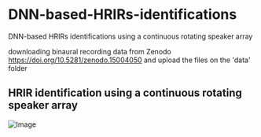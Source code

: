 # DNN-based-HRIRs-identifications
DNN-based HRIRs identifications using a continuous rotating speaker array

downloading binaural recording data from Zenodo
https://doi.org/10.5281/zenodo.15004050
and upload the files on the 'data' folder

## HRIR identification using a continuous rotating speaker array
![Image](https://github.com/user-attachments/assets/b2931950-27e6-4ed6-917a-97a8dcfb7dbf)
